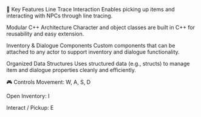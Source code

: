 🔑 Key Features
Line Trace Interaction
Enables picking up items and interacting with NPCs through line tracing.

Modular C++ Architecture
Character and object classes are built in C++ for reusability and easy extension.

Inventory & Dialogue Components
Custom components that can be attached to any actor to support inventory and dialogue functionality.

Organized Data Structures
Uses structured data (e.g., structs) to manage item and dialogue properties cleanly and efficiently.

🎮 Controls
Movement:           W, A, S, D

Open Inventory:     I

Interact / Pickup:  E

